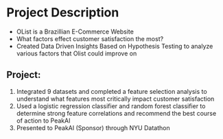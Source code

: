 # Project Description

- OList is a Brazillian E-Commerce Website
- What factors effect customer satisfaction the most?
- Created Data Driven Insights Based on Hypothesis Testing to analyze various factors that Olist could improve on


## Project:

1. Integrated 9 datasets and completed a feature selection analysis to understand what features most critically impact customer satisfaction
2. Used a logistic regression classifier and random forest classifier to determine strong feature correlations and recommend the best course of action to PeakAI
3. Presented to PeakAI (Sponsor) through NYU Datathon
